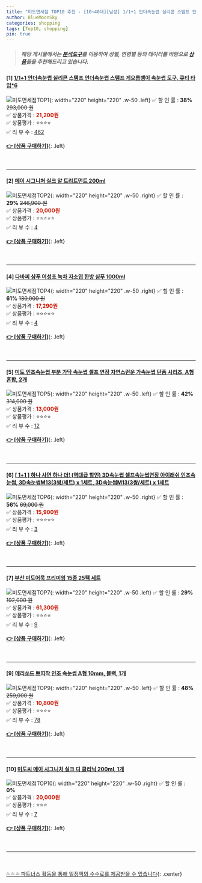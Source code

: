 ```yaml
---
title: "미도면세점 TOP10 추천 - [10~40대][남성] 1/1+1 언더속눈썹 실리콘 스탬프 언더속눈썹 스탬프 게으름뱅이 속눈썹 도구, 큐티 타입*6"
author: BlueMoonSky
categories: shopping
tags: [Top10, shopping]
pin: true
---
```


> ##### 해당 게시물에서는 [**분석도구**](https://itemscout.io/)를 이용하여 **성별**, **연령별** 등의 데이터를 바탕으로 [**상품**](https://link.coupang.com/a/baae76)들을 추천해드리고 있습니다.

#### [1] [1/1+1 언더속눈썹 실리콘 스탬프 언더속눈썹 스탬프 게으름뱅이 속눈썹 도구, 큐티 타입*6](https://link.coupang.com/re/AFFSDP?lptag=AF5964186&subid=bluemoonsky6999&pageKey=7617002110&traceid=V0-153&itemId=20185732772&vendorItemId=87277149402)
![미도면세점TOP1](https://thumbnail8.coupangcdn.com/thumbnails/remote/230x230ex/image/vendor_inventory/aa0f/37366a950ace7df4a76d00f01c15e590ef4fd1b7778161f34333983d91e5.jpeg){: width="220" height="220" .w-50 .left}
✅ 할 인 률 : **38%** ~~<del class="base-price"> 293,000  </del>원~~<br>
✅ 상품가격 : <span style="color:#cb1400"> **21,200원** </span><br>
✅ 상품평가 : ⭐⭐⭐⭐<br>
✅ 리 뷰 수 : [462](https://link.coupang.com/re/AFFSDP?lptag=AF5964186&subid=bluemoonsky6999&pageKey=7617002110&traceid=V0-153&itemId=20185732772&vendorItemId=87277149402)<br>
<br>
[**👉  [상품 구매하기]**](https://link.coupang.com/re/AFFSDP?lptag=AF5964186&subid=bluemoonsky6999&pageKey=7617002110&traceid=V0-153&itemId=20185732772&vendorItemId=87277149402){: .left}
<br>
<br>
<br>

***

#### [2] [메이 시그니처 실크 알 트리트먼트 200ml](https://link.coupang.com/re/AFFSDP?lptag=AF5964186&subid=bluemoonsky6999&pageKey=7619461882&traceid=V0-153&itemId=20197732216&vendorItemId=87288595537)
![미도면세점TOP2](https://thumbnail10.coupangcdn.com/thumbnails/remote/230x230ex/image/vendor_inventory/bc28/64996b26c15ef9ef18533165e27b8f594244a64a4c2b3619f1c9bbc125b8.jpg){: width="220" height="220" .w-50 .right}
✅ 할 인 률 : **29%** ~~<del class="base-price"> 246,900  </del>원~~<br>
✅ 상품가격 : <span style="color:#cb1400"> **20,000원** </span><br>
✅ 상품평가 : ⭐⭐⭐⭐⭐<br>
✅ 리 뷰 수 : [4](https://link.coupang.com/re/AFFSDP?lptag=AF5964186&subid=bluemoonsky6999&pageKey=7619461882&traceid=V0-153&itemId=20197732216&vendorItemId=87288595537)<br>
<br>
[**👉  [상품 구매하기]**](https://link.coupang.com/re/AFFSDP?lptag=AF5964186&subid=bluemoonsky6999&pageKey=7619461882&traceid=V0-153&itemId=20197732216&vendorItemId=87288595537){: .left}
<br>
<br>
<br>

***

#### [4] [다바찌 샴푸 어성초 녹차 자소엽 한방 샴푸 1000ml](https://link.coupang.com/re/AFFSDP?lptag=AF5964186&subid=bluemoonsky6999&pageKey=7620615702&traceid=V0-153&itemId=20203553288&vendorItemId=87294324358)
![미도면세점TOP4](https://thumbnail9.coupangcdn.com/thumbnails/remote/230x230ex/image/vendor_inventory/77fc/7636b3cc14c05777dc6ad3e1c2982f4b2bd3c3440e7d23dea210c0a4be32.jpg){: width="220" height="220" .w-50 .right}
✅ 할 인 률 : **61%** ~~<del class="base-price"> 130,000  </del>원~~<br>
✅ 상품가격 : <span style="color:#cb1400"> **17,290원** </span><br>
✅ 상품평가 : ⭐⭐⭐⭐⭐<br>
✅ 리 뷰 수 : [4](https://link.coupang.com/re/AFFSDP?lptag=AF5964186&subid=bluemoonsky6999&pageKey=7620615702&traceid=V0-153&itemId=20203553288&vendorItemId=87294324358)<br>
<br>
[**👉  [상품 구매하기]**](https://link.coupang.com/re/AFFSDP?lptag=AF5964186&subid=bluemoonsky6999&pageKey=7620615702&traceid=V0-153&itemId=20203553288&vendorItemId=87294324358){: .left}
<br>
<br>
<br>

***

#### [5] [미도 인조속눈썹 부분 가닥 속눈썹 셀프 연장 자연스런운 가속눈썹 단품 시리즈, A형 혼합, 2개](https://link.coupang.com/re/AFFSDP?lptag=AF5964186&subid=bluemoonsky6999&pageKey=6787227914&traceid=V0-153&itemId=15980207264&vendorItemId=83918132538)
![미도면세점TOP5](https://thumbnail9.coupangcdn.com/thumbnails/remote/230x230ex/image/vendor_inventory/23eb/5add4a7d0fc4e161df95c8a158ca768c8ffe6d168c96f6e1c7a60af3861c.jpg){: width="220" height="220" .w-50 .left}
✅ 할 인 률 : **42%** ~~<del class="base-price"> 314,000  </del>원~~<br>
✅ 상품가격 : <span style="color:#cb1400"> **13,000원** </span><br>
✅ 상품평가 : ⭐⭐⭐⭐<br>
✅ 리 뷰 수 : [12](https://link.coupang.com/re/AFFSDP?lptag=AF5964186&subid=bluemoonsky6999&pageKey=6787227914&traceid=V0-153&itemId=15980207264&vendorItemId=83918132538)<br>
<br>
[**👉  [상품 구매하기]**](https://link.coupang.com/re/AFFSDP?lptag=AF5964186&subid=bluemoonsky6999&pageKey=6787227914&traceid=V0-153&itemId=15980207264&vendorItemId=83918132538){: .left}
<br>
<br>
<br>

***

#### [6] [[ 1+1 ] 하나 사면 하나 더! (역대급 할인) 3D속눈썹 셀프속눈썹연장 아이래쉬 인조속눈썹, 3D속눈썹M13(3쌍/세트) x 1세트, 3D속눈썹M13(3쌍/세트) x 1세트](https://link.coupang.com/re/AFFSDP?lptag=AF5964186&subid=bluemoonsky6999&pageKey=7443530683&traceid=V0-153&itemId=19361312608&vendorItemId=76893054436)
![미도면세점TOP6](https://thumbnail10.coupangcdn.com/thumbnails/remote/230x230ex/image/vendor_inventory/1650/379dbfc49cc2d3668bcd631c743218b4466f8fe5a5ec4ec281314565bf26.png){: width="220" height="220" .w-50 .right}
✅ 할 인 률 : **56%** ~~<del class="base-price"> 69,000  </del>원~~<br>
✅ 상품가격 : <span style="color:#cb1400"> **15,900원** </span><br>
✅ 상품평가 : ⭐⭐⭐⭐⭐<br>
✅ 리 뷰 수 : [3](https://link.coupang.com/re/AFFSDP?lptag=AF5964186&subid=bluemoonsky6999&pageKey=7443530683&traceid=V0-153&itemId=19361312608&vendorItemId=76893054436)<br>
<br>
[**👉  [상품 구매하기]**](https://link.coupang.com/re/AFFSDP?lptag=AF5964186&subid=bluemoonsky6999&pageKey=7443530683&traceid=V0-153&itemId=19361312608&vendorItemId=76893054436){: .left}
<br>
<br>
<br>

***

#### [7] [부산 미도어묵 프리미엄 15종 25팩 세트](https://link.coupang.com/re/AFFSDP?lptag=AF5964186&subid=bluemoonsky6999&pageKey=7401239711&traceid=V0-153&itemId=19157067531&vendorItemId=86587623186)
![미도면세점TOP7](https://thumbnail8.coupangcdn.com/thumbnails/remote/230x230ex/image/vendor_inventory/820f/ede666e9c7b30713ac62d7d41e25c09ca45b3f9d01503d6ae9e2ac89496e.jpg){: width="220" height="220" .w-50 .left}
✅ 할 인 률 : **29%** ~~<del class="base-price"> 192,000  </del>원~~<br>
✅ 상품가격 : <span style="color:#cb1400"> **61,300원** </span><br>
✅ 상품평가 : ⭐⭐⭐⭐<br>
✅ 리 뷰 수 : [9](https://link.coupang.com/re/AFFSDP?lptag=AF5964186&subid=bluemoonsky6999&pageKey=7401239711&traceid=V0-153&itemId=19157067531&vendorItemId=86587623186)<br>
<br>
[**👉  [상품 구매하기]**](https://link.coupang.com/re/AFFSDP?lptag=AF5964186&subid=bluemoonsky6999&pageKey=7401239711&traceid=V0-153&itemId=19157067531&vendorItemId=86587623186){: .left}
<br>
<br>
<br>

***

#### [9] [메리쏘드 쁘띠착 인조 속눈썹 A형 10mm, 블랙, 1개](https://link.coupang.com/re/AFFSDP?lptag=AF5964186&subid=bluemoonsky6999&pageKey=6584443173&traceid=V0-153&itemId=14830611996&vendorItemId=82069980050)
![미도면세점TOP9](https://thumbnail6.coupangcdn.com/thumbnails/remote/230x230ex/image/retail/images/9008124643526027-986cb063-0178-4df9-a1df-0f7fd8466670.jpg){: width="220" height="220" .w-50 .left}
✅ 할 인 률 : **48%** ~~<del class="base-price"> 259,000  </del>원~~<br>
✅ 상품가격 : <span style="color:#cb1400"> **10,800원** </span><br>
✅ 상품평가 : ⭐⭐⭐⭐<br>
✅ 리 뷰 수 : [78](https://link.coupang.com/re/AFFSDP?lptag=AF5964186&subid=bluemoonsky6999&pageKey=6584443173&traceid=V0-153&itemId=14830611996&vendorItemId=82069980050)<br>
<br>
[**👉  [상품 구매하기]**](https://link.coupang.com/re/AFFSDP?lptag=AF5964186&subid=bluemoonsky6999&pageKey=6584443173&traceid=V0-153&itemId=14830611996&vendorItemId=82069980050){: .left}
<br>
<br>
<br>

***

#### [10] [미도씨 메이 시그니처 실크 디 클리닉 200ml, 1개](https://link.coupang.com/re/AFFSDP?lptag=AF5964186&subid=bluemoonsky6999&pageKey=6559621620&traceid=V0-153&itemId=14678644836&vendorItemId=87288770797)
![미도면세점TOP10](https://thumbnail10.coupangcdn.com/thumbnails/remote/230x230ex/image/vendor_inventory/5686/1771913cdd30113e58dd61c380b8bb992bd62ff20071a367ab759bc83d30.jpg){: width="220" height="220" .w-50 .right}
✅ 할 인 률 : **0%** <br>
✅ 상품가격 : <span style="color:#cb1400"> **20,000원** </span><br>
✅ 상품평가 : ⭐⭐⭐<br>
✅ 리 뷰 수 : [7](https://link.coupang.com/re/AFFSDP?lptag=AF5964186&subid=bluemoonsky6999&pageKey=6559621620&traceid=V0-153&itemId=14678644836&vendorItemId=87288770797)<br>
<br>
[**👉  [상품 구매하기]**](https://link.coupang.com/re/AFFSDP?lptag=AF5964186&subid=bluemoonsky6999&pageKey=6559621620&traceid=V0-153&itemId=14678644836&vendorItemId=87288770797){: .left}
<br>
<br>
<br>

***
<br><br>[💦 💦 💦 파트너스 활동을 통해 일정액의 수수료를 제공받을 수 있습니다](https://link.coupang.com/a/baae76){: .center}